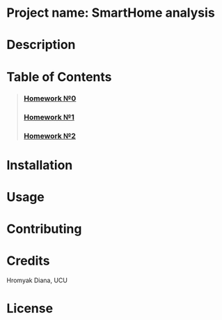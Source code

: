 # Project name: SmartHome analysis
# Description
# Table of Contents
> ### [Homework №0](https://github.com/Diana-Doe/homework/wiki/%D0%94%D0%BE%D0%BC%D0%B0%D1%88%D0%BD%D1%94-%D0%B7%D0%B0%D0%B2%D0%B4%D0%B0%D0%BD%D0%BD%D1%8F-0)
> ### [Homework №1](https://github.com/Diana-Doe/homework/wiki/%D0%94%D0%BE%D0%BC%D0%B0%D1%88%D0%BD%D1%94-%D0%B7%D0%B0%D0%B2%D0%B4%D0%B0%D0%BD%D0%BD%D1%8F-1)
> ### [Homework №2](https://github.com/Diana-Doe/homework/wiki/%D0%94%D0%BE%D0%BC%D0%B0%D1%88%D0%BD%D1%94-%D0%B7%D0%B0%D0%B2%D0%B4%D0%B0%D0%BD%D0%BD%D1%8F-2)
# Installation
# Usage
# Contributing
# Credits
Hromyak Diana, UCU
# License
